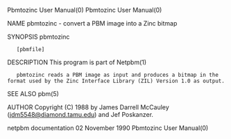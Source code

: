 Pbmtozinc User Manual(0)                                                                                                                                                             Pbmtozinc User Manual(0)



NAME
       pbmtozinc - convert a PBM image into a Zinc bitmap


SYNOPSIS
       pbmtozinc

       [pbmfile]


DESCRIPTION
       This program is part of Netpbm(1)

       pbmtozinc reads a PBM image as input and produces a bitmap in the format used by the Zinc Interface Library (ZIL) Version 1.0 as output.


SEE ALSO
       pbm(5)



AUTHOR
       Copyright (C) 1988 by James Darrell McCauley (jdm5548@diamond.tamu.edu) and Jef Poskanzer.



netpbm documentation                                                                           02 November 1990                                                                      Pbmtozinc User Manual(0)
